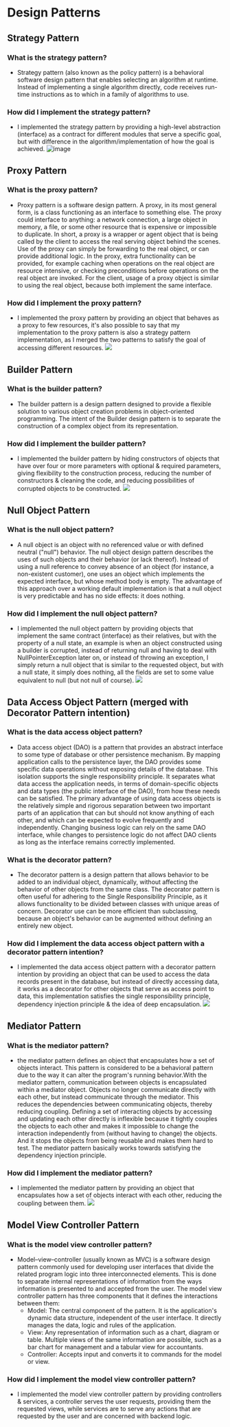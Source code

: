 # Design Patterns
## Strategy Pattern
### What is the strategy pattern?
+ Strategy pattern (also known as the policy pattern) is a behavioral software design pattern that enables selecting an
algorithm at runtime. Instead of implementing a single algorithm directly, code receives run-time instructions as to
which in a family of algorithms to use.

### How did I implement the strategy pattern?
+ I implemented the strategy pattern by providing a high-level abstraction (interface) as a contract for different modules
that serve a specific goal, but with difference in the algorithm/implementation of how the goal is achieved.
![image](Crud.png)

## Proxy Pattern
### What is the proxy pattern?
+ Proxy pattern is a software design pattern. A proxy, in its most general form, is a class functioning as an interface
to something else. The proxy could interface to anything: a network connection, a large object in memory, a file, or some
other resource that is expensive or impossible to duplicate. In short, a proxy is a wrapper or agent object that is being
called by the client to access the real serving object behind the scenes. Use of the proxy can simply be forwarding to 
the real object, or can provide additional logic. In the proxy, extra functionality can be provided, for example caching
when operations on the real object are resource intensive, or checking preconditions before operations on the real object 
are invoked. For the client, usage of a proxy object is similar to using the real object, because both implement the same
interface.

### How did I implement the proxy pattern?
+ I implemented the proxy pattern by providing an object that behaves as a proxy to few resources, it's also possible to
say that my implementation to the proxy pattern is also a strategy pattern implementation, as I merged the two patterns
to satisfy the goal of accessing different resources.
![](AnimeResourceProxy.png)

## Builder Pattern
### What is the builder pattern?
+ The builder pattern is a design pattern designed to provide a flexible solution to various object creation problems in 
object-oriented programming. The intent of the Builder design pattern is to separate the construction of a complex object 
from its representation.

### How did I implement the builder pattern?
+ I implemented the builder pattern by hiding constructors of objects that have over four or more parameters with optional 
& required parameters, giving flexibility to the construction process, reducing the number of constructors & cleaning the
code, and reducing possibilities of corrupted objects to be constructed.
![](Builder.png)

## Null Object Pattern
### What is the null object pattern?
+ A null object is an object with no referenced value or with defined neutral ("null") behavior. The null object design
pattern describes the uses of such objects and their behavior (or lack thereof). Instead of using a null reference to
convey absence of an object (for instance, a non-existent customer), one uses an object which implements the expected 
interface, but whose method body is empty. The advantage of this approach over a working default implementation is that
a null object is very predictable and has no side effects: it does nothing. 

### How did I implement the null object pattern?
+ I implemented the null object pattern by providing objects that implement the same contract (interface) as their relatives,
but with the property of a null state, an example is when an object constructed using a builder is corrupted, instead of 
returning null and having to deal with NullPointerException later on, or instead of throwing an exception, I simply return
a null object that is similar to the requested object, but with a null state, it simply does nothing, all the fields are
set to some value equivalent to null (but not null of course).
![](NullObject.png)

## Data Access Object Pattern (merged with Decorator Pattern intention)
### What is the data access object pattern?
+ Data access object (DAO) is a pattern that provides an abstract interface to some type of database or other persistence
mechanism. By mapping application calls to the persistence layer, the DAO provides some specific data operations without
exposing details of the database. This isolation supports the single responsibility principle. It separates what data 
access the application needs, in terms of domain-specific objects and data types (the public interface of the DAO), from
how these needs can be satisfied. The primary advantage of using data access objects is the relatively simple and rigorous
separation between two important parts of an application that can but should not know anything of each other, and which
can be expected to evolve frequently and independently. Changing business logic can rely on the same DAO interface, while
changes to persistence logic do not affect DAO clients as long as the interface remains correctly implemented.

### What is the decorator pattern?
+ The decorator pattern is a design pattern that allows behavior to be added to an individual object, dynamically, without
affecting the behavior of other objects from the same class. The decorator pattern is often useful for adhering to the 
Single Responsibility Principle, as it allows functionality to be divided between classes with unique areas of concern.
Decorator use can be more efficient than subclassing, because an object's behavior can be augmented without defining an
entirely new object.

### How did I implement the data access object pattern with a decorator pattern intention?
+ I implemented the data access object pattern with a decorator pattern intention by providing an object that can be used
to access the data records present in the database, but instead of directly accessing data, it works as a decorator for
other objects that serve as access point to data, this implementation satisfies the single responsibility principle,
dependency injection principle & the idea of deep encapsulation.
![](DAO.png)

## Mediator Pattern
### What is the mediator pattern?
+ the mediator pattern defines an object that encapsulates how a set of objects interact. This pattern is considered to
be a behavioral pattern due to the way it can alter the program's running behavior.With the mediator pattern, communication
between objects is encapsulated within a mediator object. Objects no longer communicate directly with each other, but 
instead communicate through the mediator. This reduces the dependencies between communicating objects, thereby reducing 
coupling. Defining a set of interacting objects by accessing and updating each other directly is inflexible because it 
tightly couples the objects to each other and makes it impossible to change the interaction independently from (without
having to change) the objects. And it stops the objects from being reusable and makes them hard to test. The mediator
pattern basically works towards satisfying the dependency injection principle.

### How did I implement the mediator pattern?
+ I implemented the mediator pattern by providing an object that encapsulates how a set of objects interact with each 
other, reducing the coupling between them. 
![](Mediator.png)

## Model View Controller Pattern
### What is the model view controller pattern?
+ Model–view–controller (usually known as MVC) is a software design pattern commonly used for developing user interfaces
that divide the related program logic into three interconnected elements. This is done to separate internal representations 
of information from the ways information is presented to and accepted from the user. The model view controller pattern
has three components that it defines the interactions between them:
    - Model: The central component of the pattern. It is the application's dynamic data structure, independent of the user
        interface. It directly manages the data, logic and rules of the application.
    - View: Any representation of information such as a chart, diagram or table. Multiple views of the same information 
        are possible, such as a bar chart for management and a tabular view for accountants.
    - Controller: Accepts input and converts it to commands for the model or view.

### How did I implement the model view controller pattern?
+ I implemented the model view controller pattern by providing controllers & services, a controller serves the user requests,
providing them the requested views, while services are to serve any actions that are requested by the user and are concerned
with backend logic.

